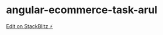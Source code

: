 # angular-ecommerce-task-arul

[Edit on StackBlitz ⚡️](https://stackblitz.com/edit/angular-ecommerce-task-arul)
